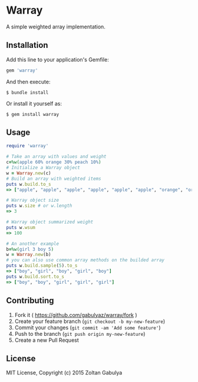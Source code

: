 # Warray

A simple weighted array implementation.

## Installation

Add this line to your application's Gemfile:

```ruby
gem 'warray'
```

And then execute:

    $ bundle install

Or install it yourself as:

    $ gem install warray

## Usage

```ruby
require 'warray'

# Take an array with values and weight
c=%w(apple 60% orange 30% peach 10%)
# Initialize a Warray object
w = Warray.new(c)
# Build an array with weighted items
puts w.build.to_s
=> ["apple", "apple", "apple", "apple", "apple", "apple", "orange", "orange", "orange", "peach"]

# Warray object size
puts w.size # or w.length
=> 3

# Warray object summarized weight
puts w.wsum
=> 100

# An another example
b=%w(girl 3 boy 5)
w = Warray.new(b)
# you can also use common array methods on the builded array
puts w.build.sample(5).to_s
=> ["boy", "girl", "boy", "girl", "boy"]
puts w.build.sort.to_s
=> ["boy", "boy", "girl", "girl", "girl"]

```



## Contributing

1. Fork it ( https://github.com/gabulyaz/warray/fork )
2. Create your feature branch (`git checkout -b my-new-feature`)
3. Commit your changes (`git commit -am 'Add some feature'`)
4. Push to the branch (`git push origin my-new-feature`)
5. Create a new Pull Request

## License

MIT License, Copyright (c) 2015 Zoltan Gabulya
